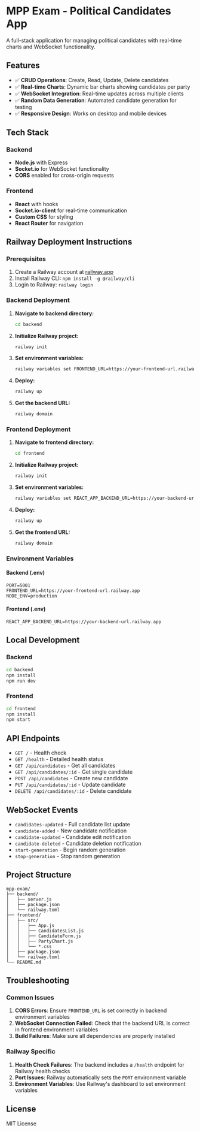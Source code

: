 # MPP Exam - Political Candidates App

A full-stack application for managing political candidates with real-time charts and WebSocket functionality.

## Features

- ✅ **CRUD Operations**: Create, Read, Update, Delete candidates
- ✅ **Real-time Charts**: Dynamic bar charts showing candidates per party
- ✅ **WebSocket Integration**: Real-time updates across multiple clients
- ✅ **Random Data Generation**: Automated candidate generation for testing
- ✅ **Responsive Design**: Works on desktop and mobile devices

## Tech Stack

### Backend
- **Node.js** with Express
- **Socket.io** for WebSocket functionality
- **CORS** enabled for cross-origin requests

### Frontend
- **React** with hooks
- **Socket.io-client** for real-time communication
- **Custom CSS** for styling
- **React Router** for navigation

## Railway Deployment Instructions

### Prerequisites
1. Create a Railway account at [railway.app](https://railway.app)
2. Install Railway CLI: `npm install -g @railway/cli`
3. Login to Railway: `railway login`

### Backend Deployment

1. **Navigate to backend directory:**
   ```bash
   cd backend
   ```

2. **Initialize Railway project:**
   ```bash
   railway init
   ```

3. **Set environment variables:**
   ```bash
   railway variables set FRONTEND_URL=https://your-frontend-url.railway.app
   ```

4. **Deploy:**
   ```bash
   railway up
   ```

5. **Get the backend URL:**
   ```bash
   railway domain
   ```

### Frontend Deployment

1. **Navigate to frontend directory:**
   ```bash
   cd frontend
   ```

2. **Initialize Railway project:**
   ```bash
   railway init
   ```

3. **Set environment variables:**
   ```bash
   railway variables set REACT_APP_BACKEND_URL=https://your-backend-url.railway.app
   ```

4. **Deploy:**
   ```bash
   railway up
   ```

5. **Get the frontend URL:**
   ```bash
   railway domain
   ```

### Environment Variables

#### Backend (.env)
```env
PORT=5001
FRONTEND_URL=https://your-frontend-url.railway.app
NODE_ENV=production
```

#### Frontend (.env)
```env
REACT_APP_BACKEND_URL=https://your-backend-url.railway.app
```

## Local Development

### Backend
```bash
cd backend
npm install
npm run dev
```

### Frontend
```bash
cd frontend
npm install
npm start
```

## API Endpoints

- `GET /` - Health check
- `GET /health` - Detailed health status
- `GET /api/candidates` - Get all candidates
- `GET /api/candidates/:id` - Get single candidate
- `POST /api/candidates` - Create new candidate
- `PUT /api/candidates/:id` - Update candidate
- `DELETE /api/candidates/:id` - Delete candidate

## WebSocket Events

- `candidates-updated` - Full candidate list update
- `candidate-added` - New candidate notification
- `candidate-updated` - Candidate edit notification
- `candidate-deleted` - Candidate deletion notification
- `start-generation` - Begin random generation
- `stop-generation` - Stop random generation

## Project Structure

```
mpp-exam/
├── backend/
│   ├── server.js
│   ├── package.json
│   └── railway.toml
├── frontend/
│   ├── src/
│   │   ├── App.js
│   │   ├── CandidatesList.js
│   │   ├── CandidateForm.js
│   │   ├── PartyChart.js
│   │   └── *.css
│   ├── package.json
│   └── railway.toml
└── README.md
```

## Troubleshooting

### Common Issues

1. **CORS Errors**: Ensure `FRONTEND_URL` is set correctly in backend environment variables
2. **WebSocket Connection Failed**: Check that the backend URL is correct in frontend environment variables
3. **Build Failures**: Make sure all dependencies are properly installed

### Railway Specific

1. **Health Check Failures**: The backend includes a `/health` endpoint for Railway health checks
2. **Port Issues**: Railway automatically sets the `PORT` environment variable
3. **Environment Variables**: Use Railway's dashboard to set environment variables

## License

MIT License 